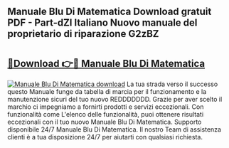 ## Manuale Blu Di Matematica Download gratuit PDF - Part-dZl Italiano Nuovo manuale del proprietario di riparazione G2zBZ

# <h2><a href="http://dfb0kl.blite.top/?on=Manuale+Blu+Di+Matematica">🔗Download 👉🔴 Manuale Blu Di Matematica</a></h2>

[![Manuale Blu Di Matematica download](https://i.imgur.com/lujVjoI.png)](http://dfb0kl.blite.top/?on=Manuale+Blu+Di+Matematica)
La tua strada verso il successo questo Manuale funge da tabella di marcia per il funzionamento e la manutenzione sicuri del tuo nuovo REDDDDDDD. Grazie per aver scelto il marchio ci impegniamo a fornirti prodotti e servizi eccezionali. Con funzionalità come L'elenco delle funzionalità, puoi ottenere risultati eccezionali con il tuo nuovo Manuale Blu Di Matematica. Supporto disponibile 24/7 Manuale Blu Di Matematica. Il nostro Team di assistenza clienti è a tua disposizione 24/7 per aiutarti con qualsiasi richiesta.
